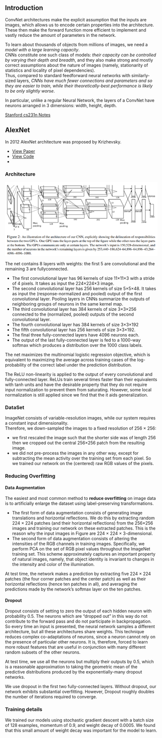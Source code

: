 ## Introduction
ConvNet architectures make the explicit assumption that the inputs are images, which allows us to encode certain properties into the architecture. 
These then make the forward function more efficient to implement and vastly reduce the amount of parameters in the network.

To learn about thousands of objects from millions of images, we need a _model with a large learning capacity_. <br>
CNNs constitute one such class of models: _their capacity can be controlled by varying their depth and breadth_, 
and they also make strong and mostly correct assumptions about the nature of images 
(namely, stationarity of statistics and locality of pixel dependencies). <br>
Thus, compared to standard feedforward neural networks with similarly-sized layers, _CNNs have much fewer 
connections and parameters and so they are easier to train, while their theoretically-best performance is 
likely to be only slightly worse_.

In particular, unlike a regular Neural Network, the layers of a ConvNet have neurons arranged in 3 dimensions: width, height, depth.

[Stanford cs231n Notes](https://cs231n.github.io/convolutional-networks/)

## AlexNet
In 2012 AlexNet architecture was proposed by Krizhevsky. 
- [View Paper](https://papers.nips.cc/paper_files/paper/2012/file/c399862d3b9d6b76c8436e924a68c45b-Paper.pdf)
- [View Code](https://github.com/akrizhevsky/cuda-convnet2/tree/master)
- 
### Architecture
![image](./asset/images/AlexNet.png)

The net contains 8 layers with weights: the first 5 are convolutional and the remaining 3 are fullyconnected.
- The first convolutional layer has 96 kernels of size 11×11×3 with a stride of 4 pixels. It takes as input the 224×224×3 image. <br>
- The second convolutional layer has 256 kernels of size 5×5×48. It takes as input the (response-normalized and pooled) output of the first convolutional layer. 
  Pooling layers in CNNs summarize the outputs of neighboring groups of neurons in the same kernel map.
- The third convolutional layer has 384 kernels of size 3×3×256 connected to the (normalized, pooled) outputs of the second convolutional layer.
- The fourth convolutional layer has 384 kernels of size 3×3×192
- The fifth convolutional layer has 256 kernels of size 3×3×192. 
- The final three fully-connected layers have 4096 neurons each.
- The output of the last fully-connected layer is fed to a 1000-way softmax which produces a distribution over the 1000 class labels.

The net maximizes the multinomial logistic regression objective, which is equivalent to maximizing the 
average across training cases of the log-probability of the correct label under the prediction distribution.

The ReLU non-linearity is applied to the output of every convolutional and fully-connected layer. 
ReLUs train several times faster than their equivalents with tanh units and have the desirable property that 
they do not require input normalization to prevent them from saturating. 
However, some local normalization is still applied since we find that the it aids generalization.

### DataSet
ImageNet consists of variable-resolution images, while our system requires a constant input dimensionality. <br>
Therefore, we down-sampled the images to a fixed resolution of 256 × 256:
- we first rescaled the image such that the shorter side was of length 256 then we cropped out the central 256×256 patch from the resulting image. 
- we did not pre-process the images in any other way, except for subtracting the mean activity over the training set from each pixel. 
So we trained our network on the (centered) raw RGB values of the pixels.

### Reducing Overfitting
#### Data Augmentation
The easiest and most common method to __reduce overfitting__ on image data is to artificially enlarge
the dataset using label-preserving transformations.
- The first form of data augmentation consists of generating image translations and horizontal reflections. 
  We do this by extracting random 224 × 224 patches (and their horizontal reflections) from the 256×256 
  images and training our network on these extracted patches. This is the reason why the input images in Figure are 224 × 224 × 3-dimensional.
- The second form of data augmentation consists of altering the intensities of the RGB channels in training images. 
  Specifically, we perform PCA on the set of RGB pixel values throughout the ImageNet training set. 
  This scheme approximately captures an important property of natural images, namely, that object identity is 
  invariant to changes in the intensity and color of the illumination.
  
At test time, the network makes a prediction by extracting five 224 × 224 patches (the four corner patches 
and the center patch) as well as their horizontal reflections (hence ten patches in all), and averaging the 
predictions made by the network’s softmax layer on the ten patches.

#### Dropout
Dropout consists of setting to zero the output of each hidden neuron with probability 0.5. The neurons which are
“dropped out” in this way do not contribute to the forward pass and do not participate in backpropagation. 
So every time an input is presented, the neural network samples a different architecture, but all these architectures share weights. 
This technique reduces complex co-adaptations of neurons, since a neuron cannot rely on the presence of particular other neurons. 
It is, therefore, forced to learn more robust features that are useful in conjunction with many different random subsets of the other neurons. 

At test time, we use all the neurons but multiply their outputs by 0.5, which is a reasonable approximation to taking 
the geometric mean of the predictive distributions produced by the exponentially-many dropout networks.

We use dropout in the first two fully-connected layers. Without dropout, our network exhibits substantial overfitting. 
However, Dropout roughly doubles the number of iterations required to converge.

### Training details
We trained our models using stochastic gradient descent with a batch size of 128 examples, momentum of 0.9, and weight decay of 0.0005. 
We found that this small amount of weight decay was important for the model to learn.
